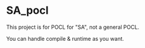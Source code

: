 # SA_pocl


This project is for POCL for "SA", not a general POCL.

You can handle compile & runtime as you want.
